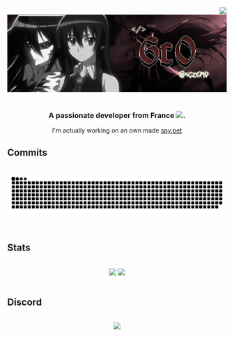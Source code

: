 <img align="right" src="https://visitor-badge.laobi.icu/badge?page_id=6c0-o.6c0-o" />
<div>
<br/>
<div align="center"><img src="https://raw.githubusercontent.com/6c0-o/6c0-o/main/banner.png"/></div>
<br/>
<h3 align="center">A passionate developer from France <img src="https://cdn.discordapp.com/emojis/1233113759103451207.webp" alt="." width="20" height="20"/></h3>
<div align="center">I'm actually working on an own made <a href="https://spy.pet/">spy.pet</a></div>
</div>

<h2>Commits</h2>
<br>
<div align="center">
  <img alt="snake eating my contributions" src="https://raw.githubusercontent.com/6c0-o/6c0-o/output/github-contribution-grid-snake-dark.svg#gh-dark-mode-only" />
  <br/><br/>
</div>

<h2>Stats</h2>
<br>
<div align="center">
  <img width="49.5%" src="https://github-readme-streak-stats.herokuapp.com/?user=6c0-o&theme=dracula&hide_border=true" />
  <img width="49.5%" src="https://github-readme-stats.vercel.app/api/top-langs/?username=6c0-o&layout=compact&theme=dracula&hide_border=true"" />
  <br/><br/>
</div>

<h2>Discord</h2>
<br>
<div align="center">
  <a href="https://discord.com/users/953041961936359424">
  <img src="https://lanyard.cnrad.dev/api/953041961936359424?animated=true&idleMessage=Probably%20touching%20the%20sky" />
  </a>
  <br/><br/><br/>
</div>
